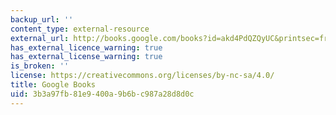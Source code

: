 ```yaml
---
backup_url: ''
content_type: external-resource
external_url: http://books.google.com/books?id=akd4PdQZQyUC&printsec=frontcover
has_external_licence_warning: true
has_external_license_warning: true
is_broken: ''
license: https://creativecommons.org/licenses/by-nc-sa/4.0/
title: Google Books
uid: 3b3a97fb-81e9-400a-9b6b-c987a28d8d0c
---
```

